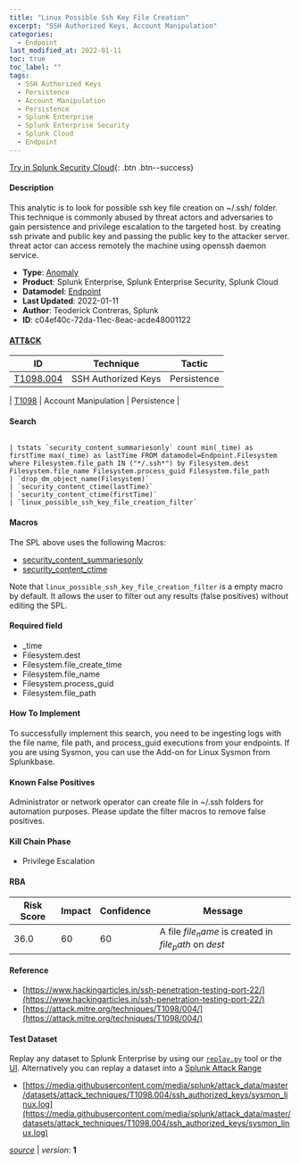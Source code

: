 ```yaml
---
title: "Linux Possible Ssh Key File Creation"
excerpt: "SSH Authorized Keys, Account Manipulation"
categories:
  - Endpoint
last_modified_at: 2022-01-11
toc: true
toc_label: ""
tags:
  - SSH Authorized Keys
  - Persistence
  - Account Manipulation
  - Persistence
  - Splunk Enterprise
  - Splunk Enterprise Security
  - Splunk Cloud
  - Endpoint
---
```




[Try in Splunk Security Cloud](https://www.splunk.com/en_us/cyber-security.html){: .btn .btn--success}

#### Description

This analytic is to look for possible ssh key file creation on ~/.ssh/ folder. This technique is commonly abused by threat actors and adversaries to gain persistence and privilege escalation to the targeted host. by creating ssh private and public key and passing the public key to the attacker server. threat actor can access remotely the machine using openssh daemon service.

- **Type**: [Anomaly](https://github.com/splunk/security_content/wiki/Detection-Analytic-Types)
- **Product**: Splunk Enterprise, Splunk Enterprise Security, Splunk Cloud
- **Datamodel**: [Endpoint](https://docs.splunk.com/Documentation/CIM/latest/User/Endpoint)
- **Last Updated**: 2022-01-11
- **Author**: Teoderick Contreras, Splunk
- **ID**: c04ef40c-72da-11ec-8eac-acde48001122


#### [ATT&CK](https://attack.mitre.org/)

| ID             | Technique        |  Tactic             |
| -------------- | ---------------- |-------------------- |
| [T1098.004](https://attack.mitre.org/techniques/T1098/004/) | SSH Authorized Keys | Persistence |

| [T1098](https://attack.mitre.org/techniques/T1098/) | Account Manipulation | Persistence |

#### Search

```

| tstats `security_content_summariesonly` count min(_time) as firstTime max(_time) as lastTime FROM datamodel=Endpoint.Filesystem where Filesystem.file_path IN ("*/.ssh*") by Filesystem.dest Filesystem.file_name Filesystem.process_guid Filesystem.file_path 
| `drop_dm_object_name(Filesystem)` 
| `security_content_ctime(lastTime)` 
| `security_content_ctime(firstTime)` 
| `linux_possible_ssh_key_file_creation_filter`
```

#### Macros
The SPL above uses the following Macros:
* [security_content_summariesonly](https://github.com/splunk/security_content/blob/develop/macros/security_content_summariesonly.yml)
* [security_content_ctime](https://github.com/splunk/security_content/blob/develop/macros/security_content_ctime.yml)

Note that `linux_possible_ssh_key_file_creation_filter` is a empty macro by default. It allows the user to filter out any results (false positives) without editing the SPL.

#### Required field
* _time
* Filesystem.dest
* Filesystem.file_create_time
* Filesystem.file_name
* Filesystem.process_guid
* Filesystem.file_path


#### How To Implement
To successfully implement this search, you need to be ingesting logs with the file name, file path, and process_guid executions from your endpoints. If you are using Sysmon, you can use the Add-on for Linux Sysmon from Splunkbase.

#### Known False Positives
Administrator or network operator can create file in ~/.ssh folders for automation purposes. Please update the filter macros to remove false positives.

#### Kill Chain Phase
* Privilege Escalation



#### RBA

| Risk Score  | Impact      | Confidence   | Message      |
| ----------- | ----------- |--------------|--------------|
| 36.0 | 60 | 60 | A file $file_name$ is created in $file_path$ on $dest$ |




#### Reference

* [https://www.hackingarticles.in/ssh-penetration-testing-port-22/](https://www.hackingarticles.in/ssh-penetration-testing-port-22/)
* [https://attack.mitre.org/techniques/T1098/004/](https://attack.mitre.org/techniques/T1098/004/)



#### Test Dataset
Replay any dataset to Splunk Enterprise by using our [`replay.py`](https://github.com/splunk/attack_data#using-replaypy) tool or the [UI](https://github.com/splunk/attack_data#using-ui).
Alternatively you can replay a dataset into a [Splunk Attack Range](https://github.com/splunk/attack_range#replay-dumps-into-attack-range-splunk-server)

* [https://media.githubusercontent.com/media/splunk/attack_data/master/datasets/attack_techniques/T1098.004/ssh_authorized_keys/sysmon_linux.log](https://media.githubusercontent.com/media/splunk/attack_data/master/datasets/attack_techniques/T1098.004/ssh_authorized_keys/sysmon_linux.log)



[*source*](https://github.com/splunk/security_content/tree/develop/detections/endpoint/linux_possible_ssh_key_file_creation.yml) \| *version*: **1**